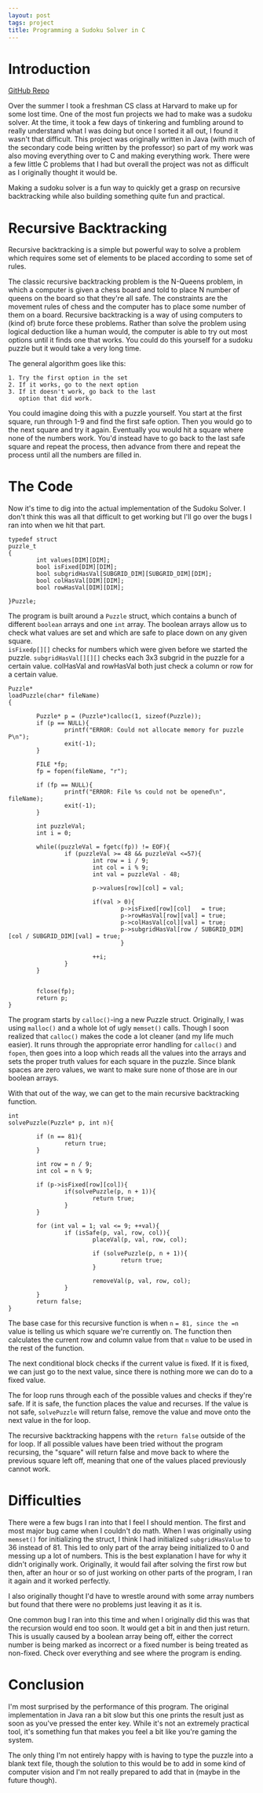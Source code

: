 ```yaml
---
layout: post
tags: project 
title: Programming a Sudoku Solver in C
---
```



# Introduction

[GitHub Repo](https://github.com/kmg731/Sudoku-Solver-in-C)

Over the summer I took a freshman CS class at Harvard to make up for some lost time.  One of the most fun
projects we had to make was a sudoku solver.  At the time, it took a few days of tinkering and fumbling around
to really understand what I was doing but once I sorted it all out, I found it wasn't that difficult.  This project
was originally written in Java (with much of the secondary code being written by the professor) so part of my work
was also moving everything over to C and making everything work.  There were a few little C problems that I had 
but overall the project was not as difficult as I originally thought it would be. 

Making a sudoku solver is a fun way to quickly get a grasp on recursive backtracking while also building something
quite fun and practical.  


# Recursive Backtracking

Recursive backtracking is a simple but powerful way to solve a problem which requires some set of elements 
to be placed according to some set of rules.  

The classic recursive backtracking problem is the N-Queens problem, in which a computer is given a chess board and told
to place N number of queens on the board so that they're all safe.  The constraints are the movement rules of chess 
and the computer has to place some number of them on a board.  Recursive backtracking is a way of using computers to 
(kind of) brute force these problems.  Rather than solve the problem using logical deduction like a human would, 
the computer is able to try out most options until it finds one that works.  You could do this yourself for a sudoku
puzzle but it would take a very long time.  

The general algorithm goes like this:

    1. Try the first option in the set
    2. If it works, go to the next option
    3. If it doesn't work, go back to the last
       option that did work. 

You could imagine doing this with a puzzle yourself.  You start at the first square, run through 1-9 and find the first
safe option.  Then you would go to the next square and try it again.  Eventually you would hit a square where none of the
numbers work. You'd instead have to go back to the last safe square and repeat the process, then advance from there and 
repeat the process until all the numbers are filled in.  


# The Code

Now it's time to dig into the actual implementation of the Sudoku Solver.  I don't think this was all that difficult to 
get working but I'll go over the bugs I ran into when we hit that part. 

    typedef struct
    puzzle_t
    {
            int values[DIM][DIM];
            bool isFixed[DIM][DIM];
            bool subgridHasVal[SUBGRID_DIM][SUBGRID_DIM][DIM];
            bool colHasVal[DIM][DIM];
            bool rowHasVal[DIM][DIM];
    
    }Puzzle;

The program is built around a `Puzzle` struct, which contains a bunch of different `boolean` arrays and one `int` array.
The boolean arrays allow us to check what values are set and which are safe to place down on any given square.  
`isFixedp[][]` checks for numbers which were given before we started the puzzle.  `subgridHasVal[][][]` checks each 
3x3 subgrid in the puzzle for a certain value.  colHasVal and rowHasVal both just check a column or row for a certain
value.  

    Puzzle*
    loadPuzzle(char* fileName)
    {
    
            Puzzle* p = (Puzzle*)calloc(1, sizeof(Puzzle));
            if (p == NULL){
                    printf("ERROR: Could not allocate memory for puzzle P\n");
                    exit(-1);
            }
    
            FILE *fp;
            fp = fopen(fileName, "r");
    
            if (fp == NULL){
                    printf("ERROR: File %s could not be opened\n", fileName);
                    exit(-1);
            }
    
            int puzzleVal;
            int i = 0;
    
            while((puzzleVal = fgetc(fp)) != EOF){
                    if (puzzleVal >= 48 && puzzleVal <=57){
                            int row = i / 9;
                            int col = i % 9;
                            int val = puzzleVal - 48;
    
                            p->values[row][col] = val;
    
                            if(val > 0){
                                    p->isFixed[row][col]   = true;
                                    p->rowHasVal[row][val] = true;
                                    p->colHasVal[col][val] = true;
                                    p->subgridHasVal[row / SUBGRID_DIM][col / SUBGRID_DIM][val] = true;
                                    }
    
                            ++i;
                    } 
            }
    
    
            fclose(fp);
            return p;
    }

The program starts by `calloc()`-ing a new Puzzle struct.  Originally, I was using `malloc()` and a whole lot of
ugly `memset()` calls.  Though I soon realized that `calloc()` makes the code a lot cleaner (and my life much easier).
It runs through the appropriate error handling for `calloc()` and `fopen`, then goes into a loop which reads all the 
values into the arrays and sets the proper truth values for each square in the puzzle.  Since blank spaces are zero 
values, we want to make sure none of those are in our boolean arrays. 

With that out of the way, we can get to the main recursive backtracking function.

    int
    solvePuzzle(Puzzle* p, int n){
    
            if (n == 81){
                    return true;
            }
    
            int row = n / 9;
            int col = n % 9;
    
            if (p->isFixed[row][col]){
                    if(solvePuzzle(p, n + 1)){
                            return true;
                    }
            }
    
            for (int val = 1; val <= 9; ++val){
                    if (isSafe(p, val, row, col)){
                            placeVal(p, val, row, col);
    
                            if (solvePuzzle(p, n + 1)){
                                    return true;
                            }
    
                            removeVal(p, val, row, col);
                    }
            }
            return false;
    }

The base case for this recursive function is when `n` `= 81, since the =n` value is telling us which square we're
currently on.  The function then calculates the current row and column value from that `n` value to be used in the 
rest of the function.  

The next conditional block checks if the current value is fixed.  If it is fixed, we can just go to the next value, 
since there is nothing more we can do to a fixed value. 

The for loop runs through each of the possible values and checks if they're safe.  If it is safe, the function 
places the value and recurses.  If the value is not safe, `solvePuzzle` will return false, remove the value and 
move onto the next value in the for loop.

The recursive backtracking happens with the `return false` outside of the for loop.  If all possible values have been
tried without the program recursing, the "square" will return false and move back to where the previous square left
off, meaning that one of the values placed previously cannot work.  


# Difficulties

There were a few bugs I ran into that I feel I should mention.  The first and most major bug came when I couldn't do
math.  When I was originally using `memset()` for initializing the struct, I think I had initialized `subgridHasValue`
to 36 instead of 81.  This led to only part of the array being initialized to 0 and messing up a lot of numbers. This is
the best explanation I have for why it didn't originally work.  Originally, it would fail after solving the first row but
then, after an hour or so of just working on other parts of the program, I ran it again and it worked perfectly.  

I also originally thought I'd have to wrestle around with some array numbers but found that there were no problems
just leaving it as it is.  

One common bug I ran into this time and when I originally did this was that the recursion would end too soon.  It would
get a bit in and then just return.  This is usually caused by a boolean array being off, either the correct number is 
being marked as incorrect or a fixed number is being treated as non-fixed.  Check over everything and see where the 
program is ending.


# Conclusion

I'm most surprised by the performance of this program.  The original implementation in Java ran a bit slow but this 
one prints the result just as soon as you've pressed the enter key.  While it's not an extremely practical tool, it's
something fun that makes you feel a bit like you're gaming the system.

The only thing I'm not entirely happy with is having to type the puzzle into a blank text file, though the solution
to this would be to add in some kind of computer vision and I'm not really prepared to add that in (maybe in the future
though).  

